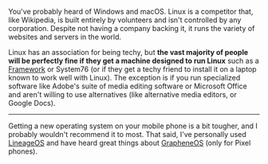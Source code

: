 You've probably heard of Windows and macOS. Linux is a competitor that, like Wikipedia, is built entirely by volunteers and isn't controlled by any corporation. Despite not having a company backing it, it runs the variety of websites and servers in the world.

Linux has an association for being techy, but **the vast majority of people will be perfectly fine if they get a machine designed to run Linux** such as a [Framework](https://frame.work/) or System76 (or if they get a techy friend to install it on a laptop known to work well with Linux). The exception is if you run specialized software like Adobe's suite of media editing software or Microsoft Office and aren't willing to use alternatives (like alternative media editors, or Google Docs).

-------------------------

Getting a new operating system on your mobile phone is a bit tougher, and I probably wouldn't recommend it to most. That said, I've personally used [LineageOS](https://lineageos.org/) and have heard great things about [GrapheneOS](https://grapheneos.org/) (only for Pixel phones).
